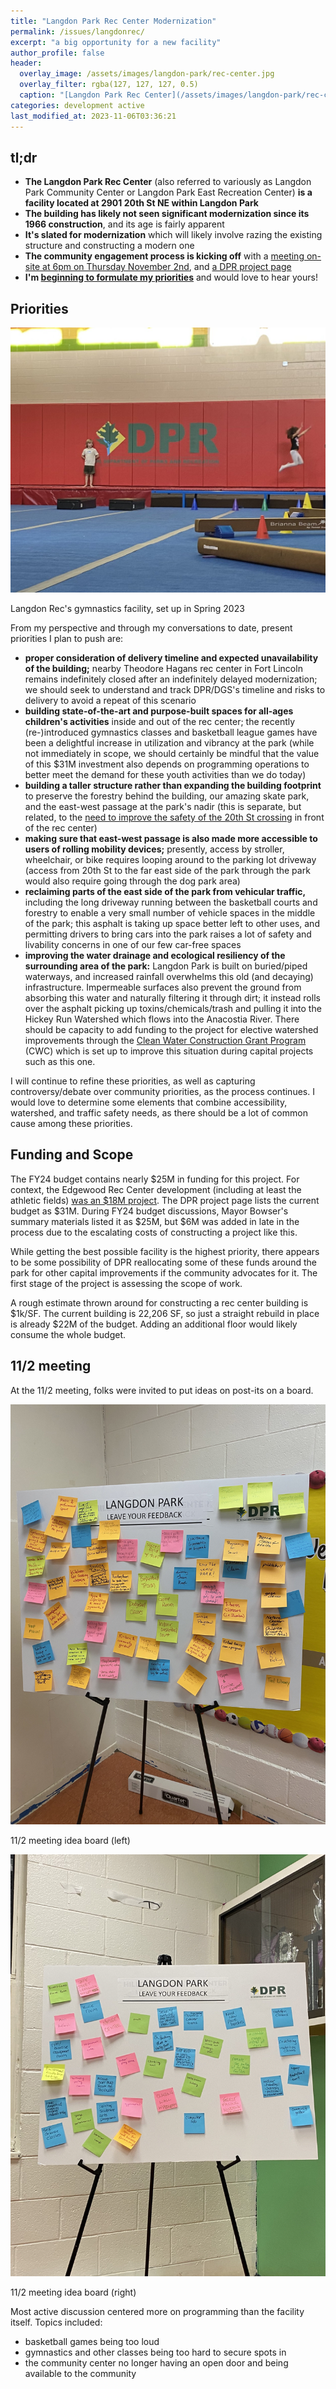 ```yaml
---
title: "Langdon Park Rec Center Modernization"
permalink: /issues/langdonrec/
excerpt: "a big opportunity for a new facility"
author_profile: false
header:
  overlay_image: /assets/images/langdon-park/rec-center.jpg
  overlay_filter: rgba(127, 127, 127, 0.5)
  caption: "[Langdon Park Rec Center](/assets/images/langdon-park/rec-center.jpg)"
categories: development active
last_modified_at: 2023-11-06T03:36:21
---
```

<div id="development-map" class="map-container"></div>

## tl;dr
- **The Langdon Park Rec Center** (also referred to variously as Langdon Park Community Center or Langdon Park East Recreation Center) **is a facility located at 2901 20th St NE within Langdon Park**
- **The building has likely not seen significant modernization since its 1966 construction**, and its age is fairly apparent
- **It's slated for modernization** which will likely involve razing the existing structure and constructing a modern one
- **The community engagement process is kicking off** with a [meeting on-site at 6pm on Thursday November 2nd](https://langdoncm.splashthat.com/), and [a DPR project page](https://dgs.dc.gov/page/langdon-park-community-center)
- **I'm [beginning to formulate my priorities](#priorities)** and would love to hear yours!

## Priorities

[![Gymnastics at Langdon Rec](/assets/images/langdon-park/gymnastics.jpg)](/assets/images/langdon-park/gymnastics.jpg)
<p class="caption">Langdon Rec's gymnastics facility, set up in Spring 2023</p>

From my perspective and through my conversations to date, present priorities I plan to push are:
- **proper consideration of delivery timeline and expected unavailability of the building;** nearby Theodore Hagans rec center in Fort Lincoln remains indefinitely closed after an indefinitely delayed modernization; we should seek to understand and track DPR/DGS's timeline and risks to delivery to avoid a repeat of this scenario
- **building state-of-the-art and purpose-built spaces for all-ages children's activities** inside and out of the rec center; the recently (re-)introduced gymnastics classes and basketball league games have been a delightful increase in utilization and vibrancy at the park (while not immediately in scope, we should certainly be mindful that the value of this $31M investment also depends on programming operations to better meet the demand for these youth activities than we do today)
- **building a taller structure rather than expanding the building footprint** to preserve the forestry behind the building, our amazing skate park, and the east-west passage at the park's nadir (this is separate, but related, to the [need to improve the safety of the 20th St crossing](https://anc5c07.com/issues/20thst/#envisioning-the-new-crosswalk) in front of the rec center)
- **making sure that east-west passage is also made more accessible to users of rolling mobility devices;** presently, access by stroller, wheelchair, or bike requires looping around to the parking lot driveway (access from 20th St to the far east side of the park through the park would also require going through the dog park area)
- **reclaiming parts of the east side of the park from vehicular traffic,** including the long driveway running between the basketball courts and forestry to enable a very small number of vehicle spaces in the middle of the park; this asphalt is taking up space better left to other uses, and permitting drivers to bring cars into the park raises a lot of safety and livability concerns in one of our few car-free spaces
- **improving the water drainage and ecological resiliency of the surrounding area of the park:** Langdon Park is built on buried/piped waterways, and increased rainfall overwhelms this old (and decaying) infrastructure. Impermeable surfaces also prevent the ground from absorbing this water and naturally filtering it through dirt; it instead rolls over the asphalt picking up toxins/chemicals/trash and pulling it into the Hickey Run Watershed which flows into the Anacostia River. There should be capacity to add funding to the project for elective watershed improvements through the [Clean Water Construction Grant Program](https://doee.dc.gov/service/cwc) (CWC) which is set up to improve this situation during capital projects such as this one.

I will continue to refine these priorities, as well as capturing controversy/debate over community priorities, as the process continues. I would love to determine some elements that combine accessibility, watershed, and traffic safety needs, as there should be a lot of common cause among these priorities.

## Funding and Scope
The FY24 budget contains nearly $25M in funding for this project. For context, the Edgewood Rec Center development (including at least the athletic fields) [was an $18M project](https://dpr.dc.gov/edgewood). The DPR project page lists the current budget as $31M. During FY24 budget discussions, Mayor Bowser's summary materials listed it as $25M, but $6M was added in late in the process due to the escalating costs of constructing a project like this.

While getting the best possible facility is the highest priority, there appears to be some possibility of DPR reallocating some of these funds around the park for other capital improvements if the community advocates for it. The first stage of the project is assessing the scope of work.

A rough estimate thrown around for constructing a rec center building is $1k/SF. The current building is 22,206 SF, so just a straight rebuild in place is already $22M of the budget. Adding an additional floor would likely consume the whole budget.

## 11/2 meeting
At the 11/2 meeting, folks were invited to put ideas on post-its on a board.

[![11/2 meeting idea board (left)](/assets/images/langdon-rec/nov2-leftboard.jpg)](/assets/images/langdon-rec/nov2-leftboard.jpg)
<p class="caption">11/2 meeting idea board (left)</p>

[![11/2 meeting idea board (right)](/assets/images/langdon-rec/nov2-rightboard.jpg)](/assets/images/langdon-rec/nov2-rightboard.jpg)
<p class="caption">11/2 meeting idea board (right)</p>

Most active discussion centered more on programming than the facility itself. Topics included:
- basketball games being too loud
- gymnastics and other classes being too hard to secure spots in
- the community center no longer having an open door and being available to the community

<script>
var map = L.map('development-map',  {
      zoomSnap: 0.25
  }).setView([38.9268068249159, -76.97582807825951], 18.5);
  L.tileLayer('https://{s}.tile.openstreetmap.org/{z}/{x}/{y}.png', {
      maxZoom: 19,
      attribution: '© OpenStreetMap'
  }).addTo(map);

  var polygon = L.polygon([[38.92691815660863, -76.97611953256383], [38.926981968597616, -76.97555582154408], [38.92667920056542, -76.9755662929562], [38.92668191597955, -76.9761212777992], [38.92691815660863, -76.97611953256383]], {color: 'red'}).addTo(map);
</script>